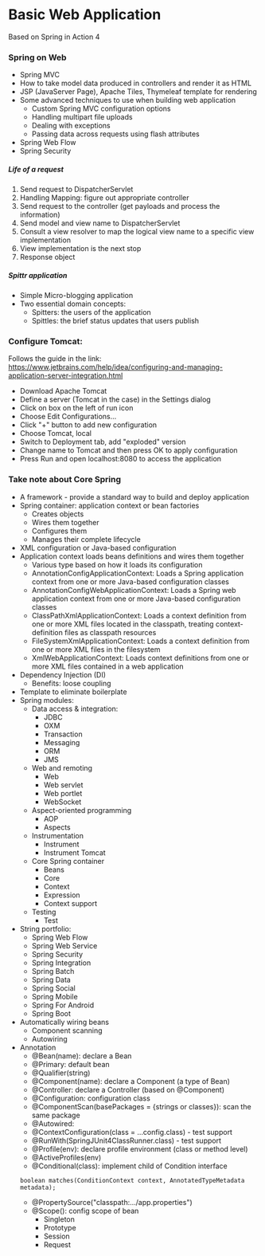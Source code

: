 # Basic Web Application
Based on Spring in Action 4

### Spring on Web
* Spring MVC
* How to take model data produced in controllers and render it as HTML
* JSP (JavaServer Page), Apache Tiles, Thymeleaf template for rendering
* Some advanced techniques to use when building web application
  - Custom Spring MVC configuration options
  - Handling multipart file uploads
  - Dealing with exceptions
  - Passing data across requests using flash attributes
* Spring Web Flow
* Spring Security

##### Life of a request
1. Send request to DispatcherServlet
2. Handling Mapping: figure out appropriate controller
3. Send request to the controller (get payloads and process the information)
4. Send model and view name to DispatcherServlet
5. Consult a view resolver to map the logical view name to a specific view implementation
6. View implementation is the next stop
7. Response object

##### Spittr application
* Simple Micro-blogging application 
* Two essential domain concepts:
  - Spitters: the users of the application
  - Spittles: the brief status updates that users publish

### Configure Tomcat:
Follows the guide in the link: https://www.jetbrains.com/help/idea/configuring-and-managing-application-server-integration.html
* Download Apache Tomcat
* Define a server (Tomcat in the case) in the Settings dialog 
* Click on box on the left of run icon
* Choose Edit Configurations...
* Click "+" button to add new configuration
* Choose Tomcat, local
* Switch to Deployment tab, add "exploded" version
* Change name to Tomcat and then press OK to apply configuration
* Press Run and open localhost:8080 to access the application

### Take note about Core Spring
* A framework - provide a standard way to build and deploy application
* Spring container: application context or bean factories
  - Creates objects
  - Wires them together
  - Configures them
  - Manages their complete lifecycle
* XML configuration or Java-based configuration
* Application context loads beans definitions and wires them together
  - Various type based on how it loads its configuration
  - AnnotationConfigApplicationContext: Loads a Spring application context
  from one or more Java-based configuration classes
  - AnnotationConfigWebApplicationContext: Loads a Spring web application
  context from one or more Java-based configuration classes
  - ClassPathXmlApplicationContext: Loads a context definition from one or
  more XML files located in the classpath, treating context-definition files as classpath resources
  - FileSystemXmlApplicationContext: Loads a context definition from one or
  more XML files in the filesystem
  - XmlWebApplicationContext: Loads context definitions from one or more
  XML files contained in a web application
* Dependency Injection (DI)
  - Benefits: loose coupling
* Template to eliminate boilerplate
* Spring modules:
  - Data access & integration:
    + JDBC
    + OXM
    + Transaction
    + Messaging
    + ORM
    + JMS
  - Web and remoting
    + Web
    + Web servlet
    + Web portlet
    + WebSocket
  - Aspect-oriented programming
    + AOP
    + Aspects
  - Instrumentation
    + Instrument
    + Instrument Tomcat
  - Core Spring container
    + Beans
    + Core
    + Context
    + Expression
    + Context support
  - Testing
    + Test
* String portfolio:
  - Spring Web Flow
  - Spring Web Service
  - Spring Security
  - Spring Integration
  - Spring Batch
  - Spring Data
  - Spring Social
  - Spring Mobile
  - Spring For Android
  - Spring Boot
* Automatically wiring beans
  - Component scanning
  - Autowiring
* Annotation
  - @Bean(name): declare a Bean
  - @Primary: default bean
  - @Qualifier(string)
  - @Component(name): declare a Component (a type of Bean)
  - @Controller: declare a Controller (based on @Component)
  - @Configuration: configuration class
  - @ComponentScan(basePackages = {strings or classes}): scan the same package
  - @Autowired: 
  - @ContextConfiguration(class = ...config.class) - test support
  - @RunWith(SpringJUnit4ClassRunner.class) - test support
  - @Profile(env): declare profile environment (class or method level)
  - @ActiveProfiles(env)
  - @Conditional(class): implement child of Condition interface
  ```
  boolean matches(ConditionContext context, AnnotatedTypeMetadata metadata);
  ```
  - @PropertySource("classpath:.../app.properties")
  - @Scope(): config scope of bean
    + Singleton
    + Prototype
    + Session
    + Request
  
  
   
